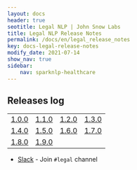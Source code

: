 ```yaml
---
layout: docs
header: true
seotitle: Legal NLP | John Snow Labs
title: Legal NLP Release Notes
permalink: /docs/en/legal_release_notes
key: docs-legal-release-notes
modify_date: 2021-07-14
show_nav: true
sidebar:
    nav: sparknlp-healthcare
---
```


<div class="h3-box" markdown="1">

## Releases log


| 	                                                                                                            |                                                                                                                                                      |                                                                                                             |                                                                                                        |
|--------------------------------------------------------------------------------------------------------------|------------------------------------------------------------------------------------------------------------------------------------------------------|-------------------------------------------------------------------------------------------------------------|--------------------------------------------------------------------------------------------------------|
| [1.0.0](https://medium.com/spark-nlp/spark-nlp-for-legal-1-0-0-over-300-new-state-of-the-art-models-in-multiple-languages-f3bae55c32e1)                         | [1.1.0](https://medium.com/@muhendisbp/legal-nlp-1-1-0-for-spark-nlp-has-been-released-89de7f099bdc)                                                 | [1.2.0](https://medium.com/spark-nlp/legal-nlp-1-2-0-for-spark-nlp-has-been-released-%EF%B8%8F-8d060b3391ef) | [1.3.0](https://gaddesaishailesh.medium.com/spark-nlp-for-legal-1-3-0-over-100-new-state-of-the-art-models-%EF%B8%8F-b069207ce77f) |
| [1.4.0](https://medium.com/@gaddesaishailesh/legal-nlp-1-4-0-for-spark-nlp-over-100-new-state-of-the-art-models-%EF%B8%8F-a2ae1bde1d00) | [1.5.0](https://medium.com/@jjmcarrascosa/legal-nlp-1-5-0-is-out-5b60feb40b50)                                                                     | [1.6.0](https://medium.com/@jjmcarrascosa/legal-nlp-1-6-0-release-notes-9186e14c0910)                     | [1.7.0](https://medium.com/john-snow-labs/legal-nlp-1-7-0-a57a04cc0871)                              |
| [1.8.0](https://medium.com/john-snow-labs/legal-nlp-1-8-0-6c24a3795b07)                                    | [1.9.0](https://medium.com/john-snow-labs/more-than-200-classification-models-based-on-european-legislation-legal-edgar-unfair-terms-of-369146cd0be8) |                                                                                                             |                                                                                                        |

- [Slack](https://join.slack.com/t/spark-nlp/shared_invite/zt-198dipu77-L3UWNe_AJ8xqDk0ivmih5Q) - Join `#legal` channel

</div>